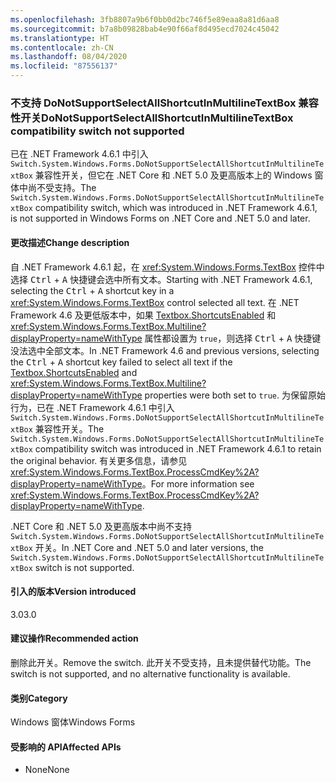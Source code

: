 ```yaml
---
ms.openlocfilehash: 3fb8807a9b6f0bb0d2bc746f5e89eaa8a81d6aa8
ms.sourcegitcommit: b7a8b09828bab4e90f66af8d495ecd7024c45042
ms.translationtype: HT
ms.contentlocale: zh-CN
ms.lasthandoff: 08/04/2020
ms.locfileid: "87556137"
---
```

### <a name="donotsupportselectallshortcutinmultilinetextbox-compatibility-switch-not-supported"></a><span data-ttu-id="c2e87-101">不支持 DoNotSupportSelectAllShortcutInMultilineTextBox 兼容性开关</span><span class="sxs-lookup"><span data-stu-id="c2e87-101">DoNotSupportSelectAllShortcutInMultilineTextBox compatibility switch not supported</span></span>

<span data-ttu-id="c2e87-102">已在 .NET Framework 4.6.1 中引入 `Switch.System.Windows.Forms.DoNotSupportSelectAllShortcutInMultilineTextBox` 兼容性开关，但它在 .NET Core 和 .NET 5.0 及更高版本上的 Windows 窗体中尚不受支持。</span><span class="sxs-lookup"><span data-stu-id="c2e87-102">The `Switch.System.Windows.Forms.DoNotSupportSelectAllShortcutInMultilineTextBox` compatibility switch, which was introduced in .NET Framework 4.6.1, is not supported in Windows Forms on .NET Core and .NET 5.0 and later.</span></span>

#### <a name="change-description"></a><span data-ttu-id="c2e87-103">更改描述</span><span class="sxs-lookup"><span data-stu-id="c2e87-103">Change description</span></span>

<span data-ttu-id="c2e87-104">自 .NET Framework 4.6.1 起，在 <xref:System.Windows.Forms.TextBox> 控件中选择 <kbd>Ctrl</kbd> + <kbd>A</kbd> 快捷键会选中所有文本。</span><span class="sxs-lookup"><span data-stu-id="c2e87-104">Starting with .NET Framework 4.6.1, selecting the <kbd>Ctrl</kbd> + <kbd>A</kbd> shortcut key in a <xref:System.Windows.Forms.TextBox> control selected all text.</span></span> <span data-ttu-id="c2e87-105">在 .NET Framework 4.6 及更低版本中，如果 [Textbox.ShortcutsEnabled](xref:System.Windows.Forms.TextBoxBase.ShortcutsEnabled) 和 <xref:System.Windows.Forms.TextBox.Multiline?displayProperty=nameWithType> 属性都设置为 `true`，则选择 <kbd>Ctrl</kbd> + <kbd>A</kbd> 快捷键没法选中全部文本。</span><span class="sxs-lookup"><span data-stu-id="c2e87-105">In .NET Framework 4.6 and previous versions, selecting the <kbd>Ctrl</kbd> + <kbd>A</kbd> shortcut key failed to select all text if the [Textbox.ShortcutsEnabled](xref:System.Windows.Forms.TextBoxBase.ShortcutsEnabled) and <xref:System.Windows.Forms.TextBox.Multiline?displayProperty=nameWithType> properties were both set to `true`.</span></span> <span data-ttu-id="c2e87-106">为保留原始行为，已在 .NET Framework 4.6.1 中引入 `Switch.System.Windows.Forms.DoNotSupportSelectAllShortcutInMultilineTextBox` 兼容性开关。</span><span class="sxs-lookup"><span data-stu-id="c2e87-106">The `Switch.System.Windows.Forms.DoNotSupportSelectAllShortcutInMultilineTextBox` compatibility switch was introduced in .NET Framework 4.6.1 to retain the original behavior.</span></span> <span data-ttu-id="c2e87-107">有关更多信息，请参见<xref:System.Windows.Forms.TextBox.ProcessCmdKey%2A?displayProperty=nameWithType>。</span><span class="sxs-lookup"><span data-stu-id="c2e87-107">For more information see <xref:System.Windows.Forms.TextBox.ProcessCmdKey%2A?displayProperty=nameWithType>.</span></span>

<span data-ttu-id="c2e87-108">.NET Core 和 .NET 5.0 及更高版本中尚不支持 `Switch.System.Windows.Forms.DoNotSupportSelectAllShortcutInMultilineTextBox` 开关。</span><span class="sxs-lookup"><span data-stu-id="c2e87-108">In .NET Core and .NET 5.0 and later versions, the `Switch.System.Windows.Forms.DoNotSupportSelectAllShortcutInMultilineTextBox` switch is not supported.</span></span>

#### <a name="version-introduced"></a><span data-ttu-id="c2e87-109">引入的版本</span><span class="sxs-lookup"><span data-stu-id="c2e87-109">Version introduced</span></span>

<span data-ttu-id="c2e87-110">3.0</span><span class="sxs-lookup"><span data-stu-id="c2e87-110">3.0</span></span>

#### <a name="recommended-action"></a><span data-ttu-id="c2e87-111">建议操作</span><span class="sxs-lookup"><span data-stu-id="c2e87-111">Recommended action</span></span>

<span data-ttu-id="c2e87-112">删除此开关。</span><span class="sxs-lookup"><span data-stu-id="c2e87-112">Remove the switch.</span></span> <span data-ttu-id="c2e87-113">此开关不受支持，且未提供替代功能。</span><span class="sxs-lookup"><span data-stu-id="c2e87-113">The switch is not supported, and no alternative functionality is available.</span></span>

#### <a name="category"></a><span data-ttu-id="c2e87-114">类别</span><span class="sxs-lookup"><span data-stu-id="c2e87-114">Category</span></span>

<span data-ttu-id="c2e87-115">Windows 窗体</span><span class="sxs-lookup"><span data-stu-id="c2e87-115">Windows Forms</span></span>

#### <a name="affected-apis"></a><span data-ttu-id="c2e87-116">受影响的 API</span><span class="sxs-lookup"><span data-stu-id="c2e87-116">Affected APIs</span></span>

- <span data-ttu-id="c2e87-117">None</span><span class="sxs-lookup"><span data-stu-id="c2e87-117">None</span></span>

<!-- 

#### Affected APIs

- Not detectable via API analysis

-->
